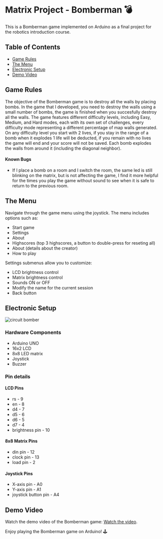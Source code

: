 # Matrix Project - Bomberman :bomb:

This is a Bomberman game implemented on Arduino as a final project for the robotics introduction course.

## Table of Contents

- [Game Rules](#game-rules)
- [The Menu](#the-menu)
- [Electronic Setup](#electronic-setup)
- [Demo Video](#demo-video)

## Game Rules

The objective of the Bomberman game is to destroy all the walls by placing bombs. In the game that I developed, you need to destroy the walls using a small number of bombs, the game is finished when you succesfully destroy all the walls. The game features different difficulty levels, including Easy, Medium, and Hard modes, each with its own set of challenges, every difficulty mode representing a different percentage of map walls generated. On any difficulty level you start with 2 lives, if you stay in the range of a bomb when it explodes 1 life will be deducted, if you remain with no lives the game will end and your score will not be saved. Each bomb explodes the walls from around it (including the diagonal neighbor). 


#### Known Bugs

- If I place a bomb on a room and I switch the room, the same led is still blinking on the matrix, but is not affecting the game, I find it more helpful for the times you play the game without sound to see when it is safe to return to the previous room.

## The Menu

Navigate through the game menu using the joystick. The menu includes options such as:

- Start game
- Settings
- About
- Highscores (top 3 highscores, a button to double-press for reseting all)
- About (details about the creator)
- How to play

Settings submenus allow you to customize:

- LCD brightness control
- Matrix brightness control
- Sounds ON or OFF
- Modify the name for the current session
- Back button

## Electronic Setup
![circuit bomber](https://github.com/Ciocanesku/Matrix-Project/assets/103603726/be30bd55-2405-4e05-a3c7-a0aa8e902ecf)



### Hardware Components

- Arduino UNO
- 16x2 LCD
- 8x8 LED matrix
- Joystick
- Buzzer

### Pin details
#### LCD Pins
- rs - 9
- en - 8
- d4 - 7
- d5 - 6
- d6 - 5
- d7 - 4
- brightness pin - 10
#### 8x8 Matrix Pins
- din pin - 12
- clock pin - 13
- load pin - 2
#### Joystick Pins
- X-axis pin - A0
- Y-axis pin - A1
- joystick button pin - A4


## Demo Video

Watch the demo video of the Bomberman game:  [Watch the video](https://youtu.be/Mgx98ooZ_o8).


Enjoy playing the Bomberman game on Arduino! 🕹️
